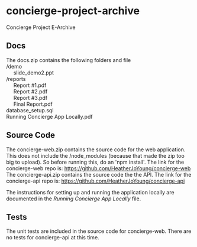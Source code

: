 # concierge-project-archive
Concierge Project E-Archive

## Docs
The docs.zip contains the following folders and file\
/demo\
&nbsp;&nbsp;&nbsp;&nbsp;&nbsp;slide_demo2.ppt\
/reports\
&nbsp;&nbsp;&nbsp;&nbsp;&nbsp;Report #1.pdf\
&nbsp;&nbsp;&nbsp;&nbsp;&nbsp;Report #2.pdf\
&nbsp;&nbsp;&nbsp;&nbsp;&nbsp;Report #3.pdf\
&nbsp;&nbsp;&nbsp;&nbsp;&nbsp;Final Report.pdf\
database_setup.sql\
Running Concierge App Locally.pdf

## Source Code
The concierge-web.zip contains the source code for the web application. This does not include the /node_modules (because that made the zip too big to upload). So before running this, do an 'npm install'. The link for the concierge-web repo is: https://github.com/HeatherJoYoung/concierge-web
The concierge-api.zip contains the source code the the API. The link for the concierge-api repo is: https://github.com/HeatherJoYoung/concierge-api

The instructions for setting up and running the application locally are documented in the _Running Concierge App Locally_ file. 

## Tests
The unit tests are included in the source code for concierge-web. There are no tests for concierge-api at this time.
